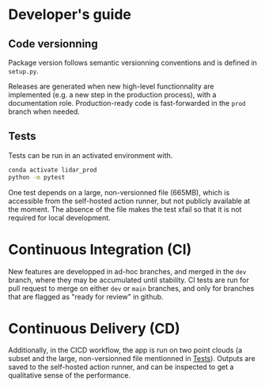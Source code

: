 # Developer's guide

## Code versionning

Package version follows semantic versionning conventions and is defined in `setup.py`. 

Releases are generated when new high-level functionnality are implemented (e.g. a new step in the production process), with a documentation role. Production-ready code is fast-forwarded in the `prod` branch when needed.

## Tests

Tests can be run in an activated environment with.

```bash
conda activate lidar_prod
python -m pytest
```

One test depends on a large, non-versionned file (665MB), which is accessible from the self-hosted action runner, but not publicly available at the moment. The absence of the file makes the test xfail so that it is not required for local development.

# Continuous Integration (CI)

New features are developped in ad-hoc branches, and merged in the `dev` branch, where they may be accumulated until stability. 
CI tests are run for pull request to merge on either `dev` or `main` branches, and only for branches that are flagged as "ready for review" in github.

# Continuous Delivery (CD)



Additionally, in the CICD workflow, the app is run on two point clouds (a subset and the large, non-versionned file mentionned in [Tests](#Tests)). Outputs are saved to the self-hosted action runner, and can be inspected to get a qualitative sense of the performance.

